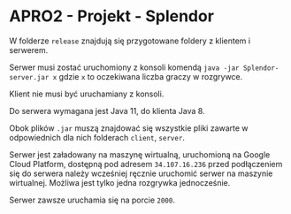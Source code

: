 # APRO2 - Projekt - Splendor
W folderze `release` znajdują się przygotowane foldery z klientem i serwerem.

Serwer musi zostać uruchomiony z konsoli komendą `java -jar Splendor-server.jar x` gdzie `x` to oczekiwana liczba graczy w rozgrywce.

Klient nie musi być uruchamiany z konsoli.

Do serwera wymagana jest Java 11, do klienta Java 8.

Obok plików `.jar` muszą znajdować się wszystkie pliki zawarte w odpowiednich dla nich folderach `client`, `server`.

Serwer jest załadowany na maszynę wirtualną, uruchomioną na Google Cloud Platform, dostępną pod adresem `34.107.16.236` przed podłączeniem się do serwera należy wcześniej ręcznie uruchomić serwer na maszynie wirtualnej. Możliwa jest tylko jedna rozgrywka jednocześnie.

Serwer zawsze uruchamia się na porcie `2000`.